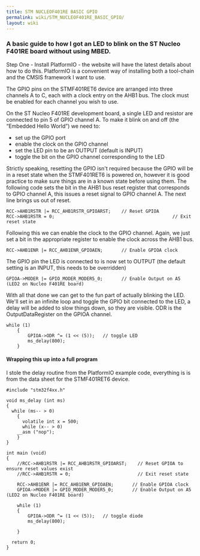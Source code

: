```yaml
---
title: STM NUCLEOF401RE BASIC GPIO
permalink: wiki/STM_NUCLEOF401RE_BASIC_GPIO/
layout: wiki
---
```


### A basic guide to how I got an LED to blink on the ST Nucleo F401RE board without using MBED.

Step One - Install PlatformIO - the website will have the latest details
about how to do this. PlatformIO is a convenient way of installing both
a tool-chain and the CMSIS framework I want to use.

The GPIO pins on the STMF401RET6 device are arranged into three channels
A to C, each with a clock entry on the AHB1 bus. The clock must be
enabled for each channel you wish to use.

On the ST Nucleo F401RE development board, a single LED and resistor are
connected to pin 5 of GPIO channel A. To make it blink on and off (the
“Embedded Hello World”) we need to:

-   set up the GPIO port
-   enable the clock on the GPIO channel
-   set the LED pin to be an OUTPUT (default is INPUT)
-   toggle the bit on the GPIO channel corresponding to the LED

Strictly speaking, resetting the GPIO isn't required because the GPIO
will be in a reset state when the STMF401RET6 is powered on, however it
is good practice to make sure things are in a known state before using
them. The following code sets the bit in the AHB1 bus reset register
that corresponds to GPIO channel A, this issues a reset signal to GPIO
channel A. The next line brings us out of reset.

    RCC->AHB1RSTR |= RCC_AHB1RSTR_GPIOARST;    // Reset GPIOA 
    RCC->AHB1RSTR = 0;                                            // Exit reset state

Following this we can enable the clock to the GPIO channel. Again, we
just set a bit in the appropriate register to enable the clock across
the AHB1 bus.

    RCC->AHB1ENR |= RCC_AHB1ENR_GPIOAEN;       // Enable GPIOA clock

The GPIO pin the LED is connected to is now set to OUTPUT (the default
setting is an INPUT, this needs to be overridden)

    GPIOA->MODER |= GPIO_MODER_MODER5_0;       // Enable Output on A5 (LED2 on Nucleo F401RE board)

With all that done we can get to the fun part of actually blinking the
LED. We'll set in an infinite loop and toggle the GPIO bit connected to
the LED, a delay will be added to slow things down, so they are visible.
ODR is the OutputDataRegister on the GPIOA channel.

    while (1)
        {
            GPIOA->ODR ^= (1 << (5));   // toggle LED
            ms_delay(800);
        }

#### Wrapping this up into a full program

I stole the delay routine from the PlatformIO example code, everything
is is from the data sheet for the STMF401RET6 device.

    #include "stm32f4xx.h"

    void ms_delay (int ms)
    {
      while (ms-- > 0)
        {
          volatile int x = 500;
          while (x-- > 0)
        __asm ("nop");
        }
    }
                                                                                          
    int main (void)
    {
        //RCC->AHB1RSTR |= RCC_AHB1RSTR_GPIOARST;    // Reset GPIOA to ensure reset values exist
        //RCC->AHB1RSTR = 0;                         // Exit reset state
        
        RCC->AHB1ENR |= RCC_AHB1ENR_GPIOAEN;       // Enable GPIOA clock
        GPIOA->MODER |= GPIO_MODER_MODER5_0;       // Enable Output on A5 (LED2 on Nucleo F401RE board)
        
        while (1)
        {
            GPIOA->ODR ^= (1 << (5));   // toggle diode
            ms_delay(800);

        }

      return 0;
    }
